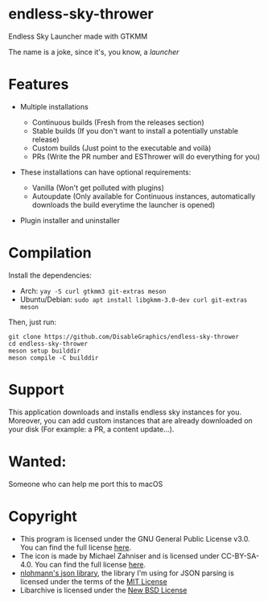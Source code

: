 # endless-sky-thrower
Endless Sky Launcher made with GTKMM

The name is a joke, since it's, you know, a _launcher_

# Features
- Multiple installations
    - Continuous builds (Fresh from the releases section)
    - Stable builds (If you don't want to install a potentially unstable release)
    - Custom builds (Just point to the executable and voilà)
    - PRs (Write the PR number and ESThrower will do everything for you)
- These installations can have optional requirements:
    - Vanilla (Won't get polluted with plugins)
    - Autoupdate (Only available for Continuous instances, automatically downloads the build everytime the launcher is opened)

- Plugin installer and uninstaller

# Compilation
Install the dependencies: 
- Arch: ```yay -S curl gtkmm3 git-extras meson```
- Ubuntu/Debian: ```sudo apt install libgkmm-3.0-dev curl git-extras meson```

Then, just run: 
```
git clone https://github.com/DisableGraphics/endless-sky-thrower
cd endless-sky-thrower
meson setup builddir
meson compile -C builddir
```
# Support
This application downloads and installs endless sky instances for you. Moreover, you can add custom instances that are already downloaded on your disk (For example: a PR, a content update...).
# Wanted:
Someone who can help me port this to macOS

# Copyright
- This program is licensed under the GNU General Public License v3.0. You can find the full license [here](https://www.gnu.org/licenses/gpl-3.0.en.html). <br>
- The icon is made by Michael Zahniser and is licensed under CC-BY-SA-4.0. You can find the full license [here](https://creativecommons.org/licenses/by-sa/4.0/legalcode). <br>
- [nlohmann's json library](https://github.com/nlohmann/json), the library I'm using for JSON parsing is licensed under the terms of the  [MIT License](https://mit-license.org/)
- Libarchive is licensed under the [New BSD License](https://raw.githubusercontent.com/libarchive/libarchive/master/COPYING)
